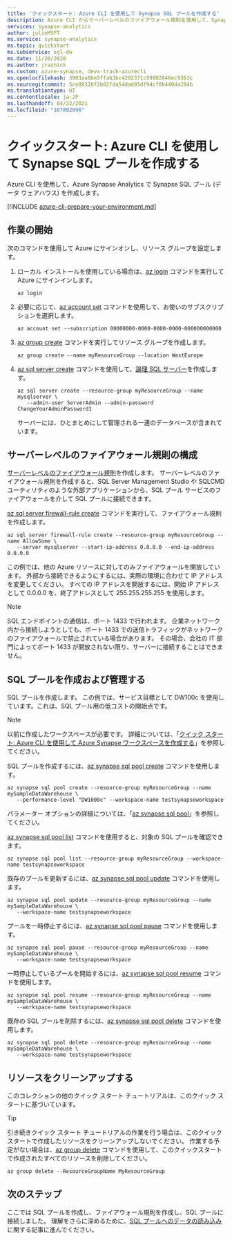 ```yaml
---
title: 'クイックスタート: Azure CLI を使用して Synapse SQL プールを作成する'
description: Azure CLI からサーバーレベルのファイアウォール規則を使用して、Synapse SQL プールをすばやく作成します。
services: synapse-analytics
author: julieMSFT
ms.service: synapse-analytics
ms.topic: quickstart
ms.subservice: sql-dw
ms.date: 11/20/2020
ms.author: jrasnick
ms.custom: azure-synapse, devx-track-azurecli
ms.openlocfilehash: 3903aa0be5ffa63bc4292371c59002846ec9363c
ms.sourcegitcommit: 5ce88326f2b02fda54dad05df94cf0b440da284b
ms.translationtype: HT
ms.contentlocale: ja-JP
ms.lasthandoff: 04/22/2021
ms.locfileid: "107892096"
---
```

# <a name="quickstart-create-a-synapse-sql-pool-with-azure-cli"></a>クイックスタート: Azure CLI を使用して Synapse SQL プールを作成する

Azure CLI を使用して、Azure Synapse Analytics で Synapse SQL プール (データ ウェアハウス) を作成します。

[!INCLUDE [azure-cli-prepare-your-environment.md](../../../includes/azure-cli-prepare-your-environment.md)]

## <a name="getting-started"></a>作業の開始

次のコマンドを使用して Azure にサインオンし、リソース グループを設定します。

1. ローカル インストールを使用している場合は、[az login](/cli/azure/reference-index#az_login) コマンドを実行して Azure にサインインします。

   ```azurecli
   az login
   ```

1. 必要に応じて、[az account set](/cli/azure/account#az_account_set) コマンドを使用して、お使いのサブスクリプションを選択します。

   ```azurecli
   az account set --subscription 00000000-0000-0000-0000-000000000000
   ```

1. [az group create](/cli/azure/group#az_group_create) コマンドを実行してリソース グループを作成します。

   ```azurecli
   az group create --name myResourceGroup --location WestEurope
   ```

1. [az sql server create](/cli/azure/sql/server#az_sql_server_create) コマンドを使用して、[論理 SQL サーバー](../../azure-sql/database/logical-servers.md?toc=/azure/synapse-analytics/sql-data-warehouse/toc.json&bc=/azure/synapse-analytics/sql-data-warehouse/breadcrumb/toc.json)を作成します。

   ```azurecli
   az sql server create --resource-group myResourceGroup --name mysqlserver \
      --admin-user ServerAdmin --admin-password ChangeYourAdminPassword1
   ```

   サーバーには、ひとまとめにして管理される一連のデータベースが含まれています。

## <a name="configure-a-server-level-firewall-rule"></a>サーバーレベルのファイアウォール規則の構成

[サーバーレベルのファイアウォール規則](../../azure-sql/database/firewall-configure.md?toc=/azure/synapse-analytics/sql-data-warehouse/toc.json&bc=/azure/synapse-analytics/sql-data-warehouse/breadcrumb/toc.json)を作成します。 サーバーレベルのファイアウォール規則を作成すると、SQL Server Management Studio や SQLCMD ユーティリティのような外部アプリケーションから、SQL プール サービスのファイアウォールを介して SQL プールに接続できます。

[az sql server firewall-rule create](/cli/azure/sql/server/firewall-rule#az_sql_server_firewall_rule_create) コマンドを実行して、ファイアウォール規則を作成します。

```azurecli
az sql server firewall-rule create --resource-group myResourceGroup --name AllowSome \
   --server mysqlserver --start-ip-address 0.0.0.0 --end-ip-address 0.0.0.0
```

この例では、他の Azure リソースに対してのみファイアウォールを開放しています。 外部から接続できるようにするには、実際の環境に合わせて IP アドレスを変更してください。 すべての IP アドレスを開放するには、開始 IP アドレスとして 0.0.0.0 を、終了アドレスとして 255.255.255.255 を使用します。

> [!NOTE]
> SQL エンドポイントの通信は、ポート 1433 で行われます。 企業ネットワーク内から接続しようとしても、ポート 1433 での送信トラフィックがネットワークのファイアウォールで禁止されている場合があります。 その場合、会社の IT 部門によってポート 1433 が開放されない限り、サーバーに接続することはできません。
>

## <a name="create-and-manage-your-sql-pool"></a>SQL プールを作成および管理する

SQL プールを作成します。 この例では、サービス目標として DW100c を使用しています。これは、SQL プール用の低コストの開始点です。

> [!NOTE]
> 以前に作成したワークスペースが必要です。 詳細については、「[クイック スタート: Azure CLI を使用して Azure Synapse ワークスペースを作成する](../quickstart-create-workspace-cli.md)」を参照してください。

SQL プールを作成するには、[az synapse sql pool create](/cli/azure/synapse/sql/pool#az_synapse_sql_pool_create) コマンドを使用します。

```azurecli
az synapse sql pool create --resource-group myResourceGroup --name mySampleDataWarehouse \
   --performance-level "DW1000c" --workspace-name testsynapseworkspace
```

パラメーター オプションの詳細については、「[az synapse sql pool](/cli/azure/synapse/sql/pool)」を参照してください。

[az synapse sql pool list](/cli/azure/synapse/sql/pool#az_synapse_sql_pool_list) コマンドを使用すると、対象の SQL プールを確認できます。

```azurecli
az synapse sql pool list --resource-group myResourceGroup --workspace-name testsynapseworkspace
```

既存のプールを更新するには、[az synapse sql pool update](/cli/azure/synapse/sql/pool#az_synapse_sql_pool_update) コマンドを使用します。

```azurecli
az synapse sql pool update --resource-group myResourceGroup --name mySampleDataWarehouse \
   --workspace-name testsynapseworkspace
```

プールを一時停止するには、[az synapse sql pool pause](/cli/azure/synapse/sql/pool#az_synapse_sql_pool_pause) コマンドを使用します。

```azurecli
az synapse sql pool pause --resource-group myResourceGroup --name mySampleDataWarehouse \
   --workspace-name testsynapseworkspace
```

一時停止しているプールを開始するには、[az synapse sql pool resume](/cli/azure/synapse/sql/pool#az_synapse_sql_pool_resume) コマンドを使用します。

```azurecli
az synapse sql pool resume --resource-group myResourceGroup --name mySampleDataWarehouse \
   --workspace-name testsynapseworkspace
```

既存の SQL プールを削除するには、[az synapse sql pool delete](/cli/azure/synapse/sql/pool#az_synapse_sql_pool_delete) コマンドを使用します。

```azurecli
az synapse sql pool delete --resource-group myResourceGroup --name mySampleDataWarehouse \
   --workspace-name testsynapseworkspace
```

## <a name="clean-up-resources"></a>リソースをクリーンアップする

このコレクションの他のクイック スタート チュートリアルは、このクイック スタートに基づいています。

> [!TIP]
> 引き続きクイック スタート チュートリアルの作業を行う場合は、このクイックスタートで作成したリソースをクリーンアップしないでください。 作業する予定がない場合は、[az group delete](/cli/azure/group#az_group_delete) コマンドを使用して、このクイックスタートで作成されたすべてのリソースを削除してください。
>

```azurecli
az group delete --ResourceGroupName MyResourceGroup
```

## <a name="next-steps"></a>次のステップ

ここでは SQL プールを作成し、ファイアウォール規則を作成し、SQL プールに接続しました。 理解をさらに深めるために、[SQL プールへのデータの読み込み](./load-data-from-azure-blob-storage-using-copy.md)に関する記事に進んでください。
